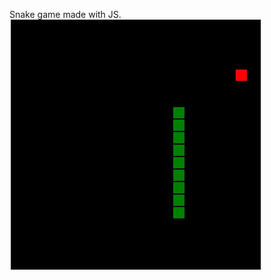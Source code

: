 Snake game made with JS.
![img](https://github.com/ThGzLT/JavascriptSnakeGame/blob/master/Untitled.jpg)
